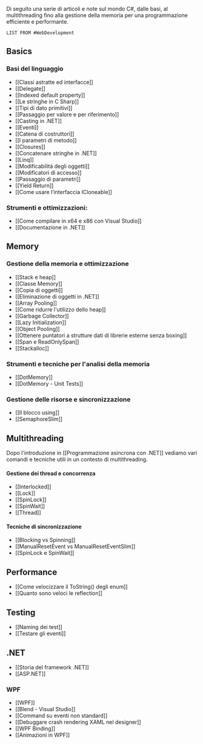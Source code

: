 Di seguito una serie di articoli e note sul mondo C#, dalle basi, al multithreading fino alla gestione della memoria per una programmazione efficiente e performante.

```dataview
LIST FROM #WebDevelopment 
```
## Basics
### Basi del linguaggio
- [[Classi astratte ed interfacce]]
- [[Delegate]]
- [[Indexed default property]]
- [[Le stringhe in C Sharp]]
- [[Tipi di dato primitivi]]
- [[Passaggio per valore e per riferimento]]
- [[Casting in .NET]]
- [[Eventi]]
- [[Catena di costruttori]]
- [[I parametri di metodo]]
- [[Closures]]
- [[Concatenare stringhe in .NET]]
- [[Linq]]
- [[Modificabilità degli oggetti]]
- [[Modificatori di accesso]]
- [[Passaggio di parametri]]
- [[Yield Return]]
- [[Come usare l’interfaccia ICloneable]]

### Strumenti e ottimizzazioni:
- [[Come compilare in x64 e x86 con Visual Studio]]
- [[Documentazione in .NET]]

## Memory

### Gestione della memoria e ottimizzazione
- [[Stack e heap]]
- [[Classe Memory]]
- [[Copia di oggetti]]
- [[Eliminazione di oggetti in .NET]]
- [[Array Pooling]]
- [[Come ridurre l'utilizzo dello heap]]
- [[Garbage Collector]]
- [[Lazy Initialization]]
- [[Object Pooling]]
- [[Ottenere puntatori a strutture dati di librerie esterne senza boxing]]
- [[Span e ReadOnlySpan]]
- [[Stackalloc]]

### Strumenti e tecniche per l'analisi della memoria
- [[DotMemory]]
- [[DotMemory - Unit Tests]]

### Gestione delle risorse e sincronizzazione
- [[Il blocco using]]
- [[SemaphoreSlim]]

## Multithreading

Dopo l'introduzione in [[Programmazione asincrona con .NET]] vediamo vari comandi e tecniche utili in un contesto di multithreading.

#### Gestione dei thread e concorrenza
- [[Interlocked]]
- [[Lock]]
- [[SpinLock]]
- [[SpinWait]]
- [[Thread]]

#### Tecniche di sincronizzazione
- [[Blocking vs Spinning]]
- [[ManualResetEvent vs ManualResetEventSlim]]
- [[SpinLock e SpinWait]]


## Performance

* [[Come velocizzare il ToString() degli enum]]
* [[Quanto sono veloci le reflection]]

## Testing

* [[Naming dei test]]
* [[Testare gli eventi]]

## .NET
* [[Storia del framework .NET]]
* [[ASP.NET]]

### WPF

* [[WPF]]
* [[Blend  - Visual Studio]]
* [[Command su eventi non standard]]
* [[Debuggare crash rendering XAML nel designer]]
* [[WPF Binding]]
* [[Animazioni in WPF]]